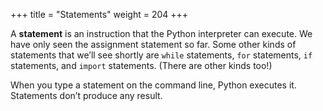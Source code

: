 +++
title = "Statements"
weight = 204
+++

A **statement** is an instruction that the Python interpreter can execute. We
have only seen the assignment statement so far.  Some other kinds of statements that
we&#8217;ll see shortly are ```while``` statements, ```for``` statements, ```if``` statements,
and ```import``` statements.  (There are other kinds too!)

When you type a statement on the command line, Python executes it.  Statements
don&#8217;t produce any result.


